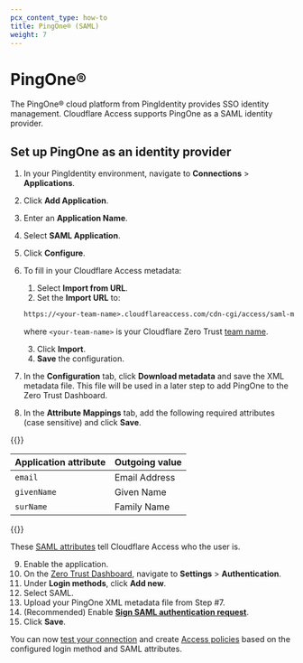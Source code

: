 ```yaml
---
pcx_content_type: how-to
title: PingOne® (SAML)
weight: 7
---
```


# PingOne®

The PingOne® cloud platform from PingIdentity provides SSO identity management. Cloudflare Access supports PingOne as a SAML identity provider.

## Set up PingOne as an identity provider

1. In your PingIdentity environment, navigate to **Connections** > **Applications**.
2. Click **Add Application**.
3. Enter an **Application Name**.
4. Select **SAML Application**.
5. Click **Configure**.
6. To fill in your Cloudflare Access metadata:

   1. Select **Import from URL**.
   2. Set the **Import URL** to:

   ```txt
   https://<your-team-name>.cloudflareaccess.com/cdn-cgi/access/saml-metadata
   ```

   where `<your-team-name>` is your Cloudflare Zero Trust [team name](/cloudflare-one/glossary/#team-domain).

   3. Click **Import**.
   4. **Save** the configuration.

7. In the **Configuration** tab, click **Download metadata** and save the XML metadata file. This file will be used in a later step to add PingOne to the Zero Trust Dashboard.
8. In the **Attribute Mappings** tab, add the following required attributes (case sensitive) and click **Save**.

{{<table-wrap>}}

| Application attribute | Outgoing value |
| --------------------- | -------------- |
| `email`               | Email Address  |
| `givenName`           | Given Name     |
| `surName`             | Family Name    |

{{</table-wrap>}}

These [SAML attributes](/cloudflare-one/identity/idp-integration/generic-saml/#saml-attributes) tell Cloudflare Access who the user is.

9. Enable the application.
10. On the [Zero Trust Dashboard](https://dash.teams.cloudflare.com/), navigate to **Settings** > **Authentication**.
11. Under **Login methods**, click **Add new**.
12. Select SAML.
13. Upload your PingOne XML metadata file from Step #7.
14. (Recommended) Enable [**Sign SAML authentication request**](/cloudflare-one/identity/idp-integration/generic-saml/#sign-saml-authentication-request).
15. Click **Save**.

You can now [test your connection](/cloudflare-one/identity/idp-integration/#test-idps-on-the-zero-trust-dashboard) and create [Access policies](/cloudflare-one/policies/access/) based on the configured login method and SAML attributes.
